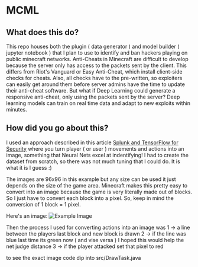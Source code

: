 # MCML 

## What does this do? 
This repo houses both the plugin ( data generator ) and model builder ( jupyter notebook ) that I plan to use to identify and ban hackers playing on public minecraft networks. Anti-Cheats in Minecraft are difficult to develop because the server only has access to the packets sent by the client. This differs from Riot's Vanguard or Easy Anti-Cheat, which install client-side checks for cheats. Also, all checks have to the pre-written, so exploiters can easily get around them before server admins have the time to update their anti-cheat software. But what if Deep Learning could generate a responsive anti-cheat, only using the packets sent by the server? Deep learning models can train on real time data and adapt to new exploits within minutes. 

## How did you go about this? 
I used an approach described in this article [Splunk and TensorFlow for Security](https://www.splunk.com/en_us/blog/security/deep-learning-with-splunk-and-tensorflow-for-security-catching-the-fraudster-in-neural-networks-with-behavioral-biometrics.html) where you turn player ( or user ) movements and actions into an image, something that Neural Nets excel at indentifying! I had to create the dataset from scratch, so there was not much tuning that I could do. It is what it is I guess :) 

The images are 96x96 in this example but any size can be used it just depends on the size of the game area. Minecraft makes this pretty easy to convert into an image because the game is very literally made out of blocks. So I just have to convert each block into a pixel. So, keep in mind the conversion of 1 block = 1 pixel. 

Here's an image:
![Example Image](https://drive.google.com/uc?export=view&id=1-tppd4XTO6SDpOiHz67hRJbkyVT8oYiv)

Then the process I used for converting actions into an image was
1 -> a line between the players last block and new block is drawn 
2 -> if the line was blue last time its green now ( and vise versa ) I hoped this would help the net judge distance
3 -> if the player attacked set that pixel to red

to see the exact image code dip into src/DrawTask.java

